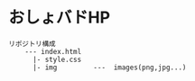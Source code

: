# おしょバドHP
    リポジトリ構成
        --- index.html
          |- style.css
          |- img         ---  images(png,jpg...)

